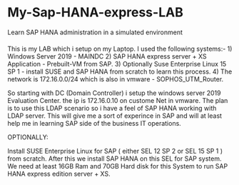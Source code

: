 # My-Sap-HANA-express-LAB
Learn SAP HANA administration in a simulated environment


####
This is my LAB which i setup on my Laptop. I used the following systems:-
    1) Windows Server 2019 - MAINDC
    2) SAP HANA express server + XS Application - Prebuilt-VM from SAP.
    3) Optionally Suse Enterprise Linux 15 SP 1 - install SUSE and SAP HANA from scratch to learn this process.
    4) The network is 172.16.0.0/24 which is also in vmware - SOPHOS_UTM_Router.
    
So starting with DC (Domain Controller) i setup the windows server 2019 Evaluation Center. the ip is 172.16.0.10 on custome Net in vmware.
The plan is to use this LDAP scenario so i have a feel of SAP HANA working with LDAP server. This will give me a sort of experince in SAP and will at least help me in learning SAP side of the business IT operations.

OPTIONALLY:

Install SUSE Enterprise Linux for SAP ( either SEL 12 SP 2    or    SEL 15 SP 1 ) from scratch. After this we install SAP HANA on this SEL for SAP system. We need at least 16GB Ram and 70GB Hard disk for this System to run SAP HANA express edition server + XS.

